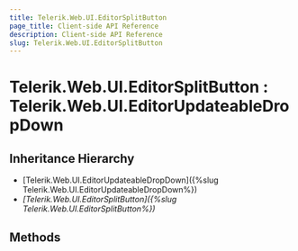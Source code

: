 ```yaml
---
title: Telerik.Web.UI.EditorSplitButton
page_title: Client-side API Reference
description: Client-side API Reference
slug: Telerik.Web.UI.EditorSplitButton
---
```


# Telerik.Web.UI.EditorSplitButton : Telerik.Web.UI.EditorUpdateableDropDown

## Inheritance Hierarchy

* [Telerik.Web.UI.EditorUpdateableDropDown]({%slug Telerik.Web.UI.EditorUpdateableDropDown%})
* *[Telerik.Web.UI.EditorSplitButton]({%slug Telerik.Web.UI.EditorSplitButton%})*

## Methods